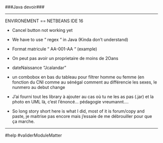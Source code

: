 ###Java devoir###

***************************************************************************************
ENVIRONEMENT == NETBEANS IDE 16

 - Cancel button not working yet

 - We have to use “ regex “ in Java (Kinda don’t understand)

 - Format matricule “ AA-001-AA “ (example)

 - On peut pas avoir un proprietaire de moins de 2Oans 

 - dateNaissance “Jcalandar”
 
 - un combobox en bas du tableau pour filtrer homme ou femme (en fonction du CNI comme au sénégal comment au différencie les sexes, le nunmero au debut        change

 - J’ai fourni tout les library à ajouter au cas où tu ne les as pas (.jar) et la photo en UML là, 	c’est l’énoncé… pédagogie vreumannt….

 - So long story short here is what I did, most of it is forum/copy and paste, je maitrise pas encore 	mais j’essaie de me débrouiller pour que ça marche. 

***************************************************************************************

#help
#validerModuleMatter

